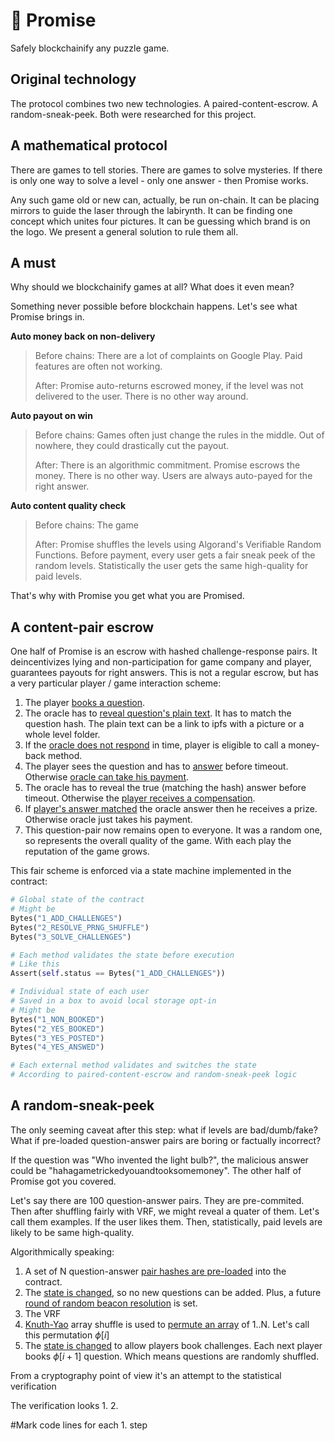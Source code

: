 # 💍 Promise 

Safely blockchainify any puzzle game. 

## Original technology

The protocol combines two new technologies. A paired-content-escrow. A random-sneak-peek. Both were researched for this project.

## A mathematical protocol 

There are games to tell stories. There are games to solve mysteries. If there is only one way to solve a level - only one answer - then Promise works.

Any such game old or new can, actually, be run on-chain. 
It can be placing mirrors to guide the laser through the labirynth. It can be finding one concept which unites four pictures. It can be guessing which brand is on the logo. We present a general solution to rule them all.

## A must
Why should we blockchainify games at all? What does it even mean?

Something never possible before blockchain happens. Let's see what Promise brings in.

**Auto money back on non-delivery** 
> Before chains:
> There are a lot of complaints on Google Play. Paid features are often not working.
>
> After:
> Promise auto-returns escrowed money, if the level was not delivered to the user. There is no other way around. 

**Auto payout on win**
> Before chains:
>  Games often just change the rules in the middle. Out of nowhere, they could drastically cut the payout. 
>
> After:
> There is an algorithmic commitment. Promise escrows the money. There is no other way. Users are always auto-payed for the right answer. 

**Auto content quality check**
> Before chains:
> The game 
>
> After:
> Promise shuffles the levels using Algorand's Verifiable Random Functions. Before payment, every user gets a fair sneak peek of the random levels. 
> Statistically the user gets the same high-quality for paid levels.


That's why with Promise you get what you are Promised.

## A content-pair escrow
<!-- Click the link to see a demo game protected by Promise.

From a technical point of view Promise is a gaming escrow. First, it guarantees payout/decincentivizes any fraud. Second, it makes sure 
the content quality is the same as Promised by examples. How can a machine feel the quality? Actually, it can't. But, the user might get a fair sneak peek to decide.
Promise provides random examples of levels before the user pays. The levels are randomly shuffled. So, if the user loved those examples, most likely 
paid ones will be enjoyable as well. 

Which seems important in the age of neural net autogenerated content. Imagine that each person 
receives his own personal generated level. There has to be a way to safely sell and buy personal levels. This way is Promise. -->

One half of Promise is an escrow with hashed challenge-response pairs. It deincentivizes lying and non-participation for game company and player, guarantees payouts for right answers. This is not a regular escrow, but has a very particular player / game interaction scheme:

1. The player [books a question](https://github.com/arty-arty/promise/blob/fe3d97e3c8fc8835e5f59b93a5c108b96d82adbd/contract/contract.py#L242).
2. The oracle has to [reveal question's plain text](https://github.com/arty-arty/promise/blob/fe3d97e3c8fc8835e5f59b93a5c108b96d82adbd/contract/contract.py#L267). It has to match the question hash. The plain text can be a link to ipfs with a picture or a whole level folder.
3. If the [oracle does not respond](https://github.com/arty-arty/promise/blob/fe3d97e3c8fc8835e5f59b93a5c108b96d82adbd/contract/contract.py#L293) in time, player is eligible to call a money-back method.
4. The player sees the question and has to [answer](https://github.com/arty-arty/promise/blob/fe3d97e3c8fc8835e5f59b93a5c108b96d82adbd/contract/contract.py#L307) before timeout. Otherwise [oracle can take his payment](https://github.com/arty-arty/promise/blob/fe3d97e3c8fc8835e5f59b93a5c108b96d82adbd/contract/contract.py#L355).
5. The oracle has to reveal the true (matching the hash) answer before timeout. Otherwise the [player receives a compensation](https://github.com/arty-arty/promise/blob/fe3d97e3c8fc8835e5f59b93a5c108b96d82adbd/contract/contract.py#L361).
6. If [player's answer matched](https://github.com/arty-arty/promise/blob/fe3d97e3c8fc8835e5f59b93a5c108b96d82adbd/contract/contract.py#L350) the oracle answer then he receives a prize. Otherwise oracle just takes his payment. 
7. This question-pair now remains open to everyone. It was a random one, so represents the overall quality of the game. With each play the reputation of the game grows.

This fair scheme is enforced via a state machine implemented in the contract:

```python
# Global state of the contract
# Might be 
Bytes("1_ADD_CHALLENGES")
Bytes("2_RESOLVE_PRNG_SHUFFLE")
Bytes("3_SOLVE_CHALLENGES")

# Each method validates the state before execution
# Like this
Assert(self.status == Bytes("1_ADD_CHALLENGES"))
```

```python
# Individual state of each user 
# Saved in a box to avoid local storage opt-in
# Might be 
Bytes("1_NON_BOOKED")
Bytes("2_YES_BOOKED")
Bytes("3_YES_POSTED")
Bytes("4_YES_ANSWED")

# Each external method validates and switches the state
# According to paired-content-escrow and random-sneak-peek logic
```

## A random-sneak-peek

The only seeming caveat after this step: what if levels are bad/dumb/fake? What if pre-loaded question-answer pairs are boring or factually incorrect? 

If the question was "Who invented the light bulb?", the malicious answer could be "hahagametrickedyouandtooksomemoney". The other half of Promise got you covered.

Let's say there are 100 question-answer pairs. They are pre-commited. Then after shuffling fairly with VRF, we might reveal a quater of them. Let's call them examples. If the user likes them. Then, statistically, paid levels are likely to be same high-quality.

Algorithmically speaking:
1. A set of N question-answer [pair hashes are pre-loaded](https://github.com/arty-arty/promise/blob/fe3d97e3c8fc8835e5f59b93a5c108b96d82adbd/contract/contract.py#L109) into the contract.
2. The [state is changed](https://github.com/arty-arty/promise/blob/fe3d97e3c8fc8835e5f59b93a5c108b96d82adbd/contract/contract.py#L121), so no new questions can be added. Plus, a future [round of random beacon resolution](https://github.com/arty-arty/promise/blob/fe3d97e3c8fc8835e5f59b93a5c108b96d82adbd/contract/contract.py#L125) is set. 
3. The VRF
4. [Knuth-Yao](https://github.com/arty-arty/promise/blob/fe3d97e3c8fc8835e5f59b93a5c108b96d82adbd/contract/contract.py#L138) array shuffle is used to [permute an array](https://github.com/arty-arty/promise/blob/fe3d97e3c8fc8835e5f59b93a5c108b96d82adbd/contract/contract.py#L207) of 1..N. Let's call this permutation $\phi[i]$
5. The [state is changed](https://github.com/arty-arty/promise/blob/fe3d97e3c8fc8835e5f59b93a5c108b96d82adbd/contract/contract.py#L232) to allow players book challenges. Each next player books $\phi[i + 1]$ question. Which means questions are randomly shuffled.

From a cryptography point of view it's an attempt to 
the statistical verification

The verification looks
1.
2.

#Mark code lines for each 1. step 


